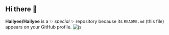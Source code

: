 ## Hi there 👋
**Hailyee/Hailyee** is a ✨ _special_ ✨ repository because its `README.md` (this file) appears on your GitHub profile.
![js](https://img.shields.io/badge/JavaScript-F7DF1E?style=for-the-badge&logo=JavaScript&logoColor=white)
